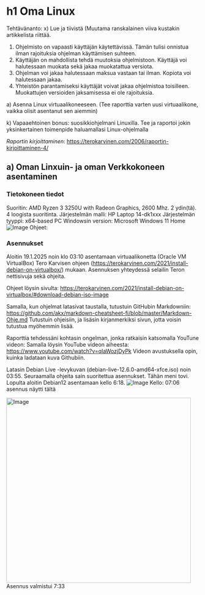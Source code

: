 # h1 Oma Linux

Tehtävänanto: x) Lue ja tiivistä (Muutama ranskalainen viiva kustakin artikkelista riittää. 
1. Ohjelmisto on vapaasti käyttäjän käytettävissä. Tämän tulisi onnistua ilman rajoituksia ohjelman käyttämisen suhteen.
2. Käyttäjän on mahdollista tehdä muutoksia ohjelmistoon. Käyttäjä voi halutessaan muokata sekä jakaa muokatattua versiota.
3. Ohjelman voi jakaa halutessaan maksua vastaan tai ilman. Kopiota voi halutessaan jakaa.
4. Yhteistön parantamiseksi käyttäjät voivat jakaa ohjelmistoa toisilleen. Muokattujen versioiden jaksamisessa ei ole rajoituksia.

a) Asenna Linux virtuaalikoneeseen. (Tee raporttia varten uusi virtuaalikone, vaikka olisit asentanut sen aiemmin)

k) Vapaaehtoinen bonus: suosikkiohjelmani Linuxilla. Tee ja raportoi jokin yksinkertainen toimenpide haluamallasi Linux-ohjelmalla

*Raportin kirjoittaminen*: https://terokarvinen.com/2006/raportin-kirjoittaminen-4/ 

## a) Oman Linxuin- ja oman Verkkokoneen asentaminen
### Tietokoneen tiedot
Suoritin: AMD Ryzen 3 3250U with Radeon Graphics, 2600 Mhz. 2 ydin(tä). 4 loogista suoritinta.
Järjestelmän malli: HP Laptop  14-dk1xxx
Järjestelmän tyyppi: x64-based PC
Windowsin version: Microsoft Windows 11 Home
![Image](https://github.com/user-attachments/assets/33698d85-524d-43ee-a596-65036466f02c)
Ohjeet:


### Asennukset

Aloitin 19.1.2025 noin klo 03:10 asentamaan virtuaalikonetta (Oracle VM VirtualBox) Tero Karvisen ohjeen (https://terokarvinen.com/2021/install-debian-on-virtualbox/) mukaan.
Asennuksen yhteydessä selailin Teron nettisivuja sekä ohjeita.

Ohjeet löysin sivulta: https://terokarvinen.com/2021/install-debian-on-virtualbox/#download-debian-iso-image

Samalla, kun ohjelmat latasivat taustalla, tutustuin GitHubin Markdowniin: https://github.com/akx/markdown-cheatsheet-fi/blob/master/Markdown-Ohje.md
Tutustuin ohjeisiin, ja lisäsin kirjanmerkiksi sivun, jotta voisin tutustua myöhemmin lisää.

Raporttia tehdessäni kohtasin ongelman, jonka ratkaisin katsomalla YouTune videon: Samalla löysin YouTube videon aiheesta: https://www.youtube.com/watch?v=qIaWozjDyPk
Videon avustuksella opin, kuinka ladataan kuva Githubiin.

Latasin Debian Live -levykuvan (debian-live-12.6.0-amd64-xfce.iso) noin 03:55.
Seuraamalla ohjeita sain suoritettua asennukset. Tähän meni tovi.
Lopulta aloitin Debian12 asentamaan kello 6:18.
![Image](https://github.com/user-attachments/assets/1ce86bbb-5dfc-446d-9a94-e1ec724e95ad)
Kello: 07:06 asennus näytti tältä

<img width="482" alt="Image" src="https://github.com/user-attachments/assets/d3f9f556-f55e-4115-a503-47855ad8acaf" />
Asennus valmistui 7:33 








